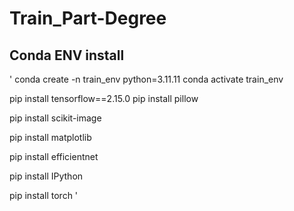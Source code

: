 # Train_Part-Degree

## Conda ENV install
'
conda create -n train_env python=3.11.11
conda activate train_env

pip install tensorflow==2.15.0
pip install pillow

pip install scikit-image

pip install matplotlib

pip install efficientnet

pip install IPython

pip install torch
'
